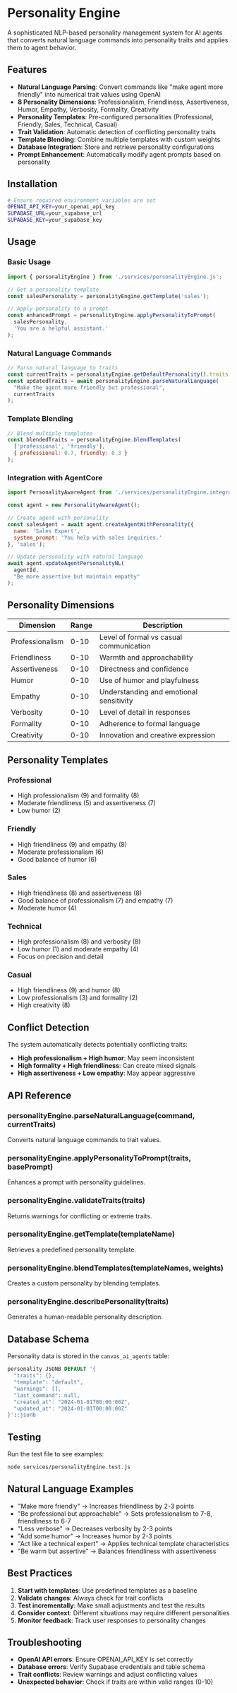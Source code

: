 # Personality Engine

A sophisticated NLP-based personality management system for AI agents that converts natural language commands into personality traits and applies them to agent behavior.

## Features

- **Natural Language Parsing**: Convert commands like "make agent more friendly" into numerical trait values using OpenAI
- **8 Personality Dimensions**: Professionalism, Friendliness, Assertiveness, Humor, Empathy, Verbosity, Formality, Creativity
- **Personality Templates**: Pre-configured personalities (Professional, Friendly, Sales, Technical, Casual)
- **Trait Validation**: Automatic detection of conflicting personality traits
- **Template Blending**: Combine multiple templates with custom weights
- **Database Integration**: Store and retrieve personality configurations
- **Prompt Enhancement**: Automatically modify agent prompts based on personality

## Installation

```bash
# Ensure required environment variables are set
OPENAI_API_KEY=your_openai_api_key
SUPABASE_URL=your_supabase_url
SUPABASE_KEY=your_supabase_key
```

## Usage

### Basic Usage

```javascript
import { personalityEngine } from './services/personalityEngine.js';

// Get a personality template
const salesPersonality = personalityEngine.getTemplate('sales');

// Apply personality to a prompt
const enhancedPrompt = personalityEngine.applyPersonalityToPrompt(
  salesPersonality,
  'You are a helpful assistant.'
);
```

### Natural Language Commands

```javascript
// Parse natural language to traits
const currentTraits = personalityEngine.getDefaultPersonality().traits;
const updatedTraits = await personalityEngine.parseNaturalLanguage(
  "Make the agent more friendly but professional",
  currentTraits
);
```

### Template Blending

```javascript
// Blend multiple templates
const blendedTraits = personalityEngine.blendTemplates(
  ['professional', 'friendly'],
  { professional: 0.7, friendly: 0.3 }
);
```

### Integration with AgentCore

```javascript
import PersonalityAwareAgent from './services/personalityEngine.integration.js';

const agent = new PersonalityAwareAgent();

// Create agent with personality
const salesAgent = await agent.createAgentWithPersonality({
  name: 'Sales Expert',
  system_prompt: 'You help with sales inquiries.'
}, 'sales');

// Update personality with natural language
await agent.updateAgentPersonalityNL(
  agentId,
  "Be more assertive but maintain empathy"
);
```

## Personality Dimensions

| Dimension | Range | Description |
|-----------|-------|-------------|
| Professionalism | 0-10 | Level of formal vs casual communication |
| Friendliness | 0-10 | Warmth and approachability |
| Assertiveness | 0-10 | Directness and confidence |
| Humor | 0-10 | Use of humor and playfulness |
| Empathy | 0-10 | Understanding and emotional sensitivity |
| Verbosity | 0-10 | Level of detail in responses |
| Formality | 0-10 | Adherence to formal language |
| Creativity | 0-10 | Innovation and creative expression |

## Personality Templates

### Professional
- High professionalism (9) and formality (8)
- Moderate friendliness (5) and assertiveness (7)
- Low humor (2)

### Friendly
- High friendliness (9) and empathy (8)
- Moderate professionalism (6)
- Good balance of humor (6)

### Sales
- High friendliness (8) and assertiveness (8)
- Good balance of professionalism (7) and empathy (7)
- Moderate humor (4)

### Technical
- High professionalism (8) and verbosity (8)
- Low humor (1) and moderate empathy (4)
- Focus on precision and detail

### Casual
- High friendliness (9) and humor (8)
- Low professionalism (3) and formality (2)
- High creativity (8)

## Conflict Detection

The system automatically detects potentially conflicting traits:

- **High professionalism + High humor**: May seem inconsistent
- **High formality + High friendliness**: Can create mixed signals
- **High assertiveness + Low empathy**: May appear aggressive

## API Reference

### personalityEngine.parseNaturalLanguage(command, currentTraits)
Converts natural language commands to trait values.

### personalityEngine.applyPersonalityToPrompt(traits, basePrompt)
Enhances a prompt with personality guidelines.

### personalityEngine.validateTraits(traits)
Returns warnings for conflicting or extreme traits.

### personalityEngine.getTemplate(templateName)
Retrieves a predefined personality template.

### personalityEngine.blendTemplates(templateNames, weights)
Creates a custom personality by blending templates.

### personalityEngine.describePersonality(traits)
Generates a human-readable personality description.

## Database Schema

Personality data is stored in the `canvas_ai_agents` table:

```sql
personality JSONB DEFAULT '{
  "traits": {},
  "template": "default",
  "warnings": [],
  "last_command": null,
  "created_at": "2024-01-01T00:00:00Z",
  "updated_at": "2024-01-01T00:00:00Z"
}'::jsonb
```

## Testing

Run the test file to see examples:

```bash
node services/personalityEngine.test.js
```

## Natural Language Examples

- "Make more friendly" → Increases friendliness by 2-3 points
- "Be professional but approachable" → Sets professionalism to 7-8, friendliness to 6-7
- "Less verbose" → Decreases verbosity by 2-3 points
- "Add some humor" → Increases humor by 2-3 points
- "Act like a technical expert" → Applies technical template characteristics
- "Be warm but assertive" → Balances friendliness with assertiveness

## Best Practices

1. **Start with templates**: Use predefined templates as a baseline
2. **Validate changes**: Always check for trait conflicts
3. **Test incrementally**: Make small adjustments and test the results
4. **Consider context**: Different situations may require different personalities
5. **Monitor feedback**: Track user responses to personality changes

## Troubleshooting

- **OpenAI API errors**: Ensure OPENAI_API_KEY is set correctly
- **Database errors**: Verify Supabase credentials and table schema
- **Trait conflicts**: Review warnings and adjust conflicting values
- **Unexpected behavior**: Check if traits are within valid ranges (0-10)